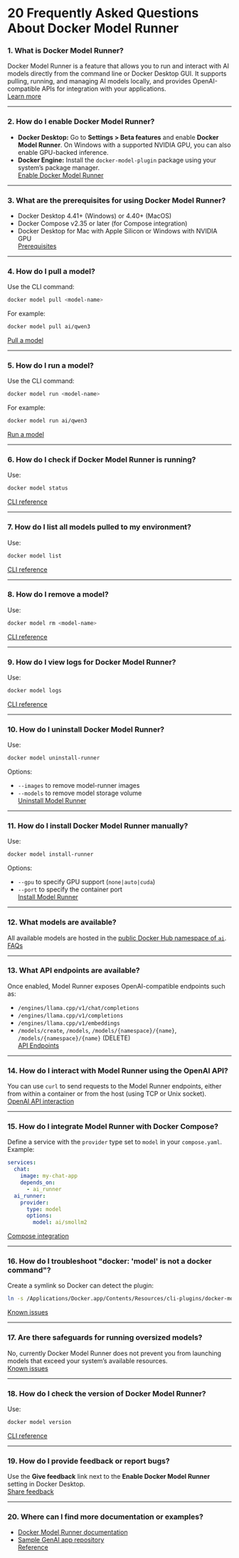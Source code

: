 # 20 Frequently Asked Questions About Docker Model Runner

### 1. What is Docker Model Runner?
Docker Model Runner is a feature that allows you to run and interact with AI models directly from the command line or Docker Desktop GUI. It supports pulling, running, and managing AI models locally, and provides OpenAI-compatible APIs for integration with your applications.  
[Learn more](https://docs.docker.com/ai/model-runner/)

---

### 2. How do I enable Docker Model Runner?
- **Docker Desktop:** Go to **Settings > Beta features** and enable **Docker Model Runner**. On Windows with a supported NVIDIA GPU, you can also enable GPU-backed inference.
- **Docker Engine:** Install the `docker-model-plugin` package using your system’s package manager.  
[Enable Docker Model Runner](https://docs.docker.com/ai/model-runner/#enable-docker-model-runner)

---

### 3. What are the prerequisites for using Docker Model Runner?
- Docker Desktop 4.41+ (Windows) or 4.40+ (MacOS)
- Docker Compose v2.35 or later (for Compose integration)
- Docker Desktop for Mac with Apple Silicon or Windows with NVIDIA GPU  
[Prerequisites](https://docs.docker.com/compose/how-tos/model-runner/)

---

### 4. How do I pull a model?
Use the CLI command:
```bash
docker model pull <model-name>
```
For example:
```bash
docker model pull ai/qwen3
```
[Pull a model](https://hub.docker.com/r/ai/qwen3)

---

### 5. How do I run a model?
Use the CLI command:
```bash
docker model run <model-name>
```
For example:
```bash
docker model run ai/qwen3
```
[Run a model](https://hub.docker.com/r/ai/qwen3)

---

### 6. How do I check if Docker Model Runner is running?
Use:
```bash
docker model status
```
[CLI reference](https://docs.docker.com/reference/cli/docker/model/)

---

### 7. How do I list all models pulled to my environment?
Use:
```bash
docker model list
```
[CLI reference](https://docs.docker.com/reference/cli/docker/model/)

---

### 8. How do I remove a model?
Use:
```bash
docker model rm <model-name>
```
[CLI reference](https://docs.docker.com/reference/cli/docker/model/)

---

### 9. How do I view logs for Docker Model Runner?
Use:
```bash
docker model logs
```
[CLI reference](https://docs.docker.com/reference/cli/docker/model/)

---

### 10. How do I uninstall Docker Model Runner?
Use:
```bash
docker model uninstall-runner
```
Options:
- `--images` to remove model-runner images
- `--models` to remove model storage volume  
[Uninstall Model Runner](https://docs.docker.com/reference/cli/docker/model/uninstall-runner/)

---

### 11. How do I install Docker Model Runner manually?
Use:
```bash
docker model install-runner
```
Options:
- `--gpu` to specify GPU support (`none|auto|cuda`)
- `--port` to specify the container port  
[Install Model Runner](https://docs.docker.com/reference/cli/docker/model/install-runner/)

---

### 12. What models are available?
All available models are hosted in the [public Docker Hub namespace of `ai`](https://hub.docker.com/u/ai).  
[FAQs](https://docs.docker.com/ai/model-runner/#faqs)

---

### 13. What API endpoints are available?
Once enabled, Model Runner exposes OpenAI-compatible endpoints such as:
- `/engines/llama.cpp/v1/chat/completions`
- `/engines/llama.cpp/v1/completions`
- `/engines/llama.cpp/v1/embeddings`
- `/models/create`, `/models`, `/models/{namespace}/{name}`, `/models/{namespace}/{name}` (DELETE)  
[API Endpoints](https://docs.docker.com/ai/model-runner/#faqs)

---

### 14. How do I interact with Model Runner using the OpenAI API?
You can use `curl` to send requests to the Model Runner endpoints, either from within a container or from the host (using TCP or Unix socket).  
[OpenAI API interaction](https://docs.docker.com/ai/model-runner/#faqs)

---

### 15. How do I integrate Model Runner with Docker Compose?
Define a service with the `provider` type set to `model` in your `compose.yaml`. Example:
```yaml
services:
  chat:
    image: my-chat-app
    depends_on:
      - ai_runner
  ai_runner:
    provider:
      type: model
      options:
        model: ai/smollm2
```
[Compose integration](https://docs.docker.com/compose/how-tos/model-runner/)

---

### 16. How do I troubleshoot "docker: 'model' is not a docker command"?
Create a symlink so Docker can detect the plugin:
```bash
ln -s /Applications/Docker.app/Contents/Resources/cli-plugins/docker-model ~/.docker/cli-plugins/docker-model
```
[Known issues](https://docs.docker.com/ai/model-runner/#known-issues)

---

### 17. Are there safeguards for running oversized models?
No, currently Docker Model Runner does not prevent you from launching models that exceed your system’s available resources.  
[Known issues](https://docs.docker.com/ai/model-runner/#known-issues)

---

### 18. How do I check the version of Docker Model Runner?
Use:
```bash
docker model version
```
[CLI reference](https://docs.docker.com/reference/cli/docker/model/version/)

---

### 19. How do I provide feedback or report bugs?
Use the **Give feedback** link next to the **Enable Docker Model Runner** setting in Docker Desktop.  
[Share feedback](https://docs.docker.com/ai/model-runner/#share-feedback)

---

### 20. Where can I find more documentation or examples?
- [Docker Model Runner documentation](https://docs.docker.com/ai/model-runner/)
- [Sample GenAI app repository](https://github.com/docker/hello-genai)  
[Reference](https://docs.docker.com/compose/how-tos/provider-services/#reference)

